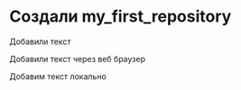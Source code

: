 ﻿# Создали my_first_repository

Добавили текст

Добавили текст через веб браузер

Добавим текст локально
